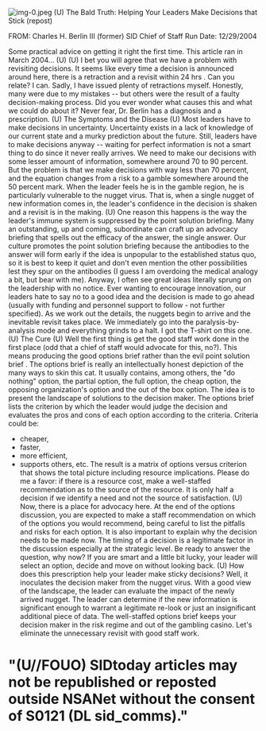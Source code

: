 ![img-0.jpeg](img-0.jpeg)
(U) The Bald Truth: Helping Your Leaders Make Decisions that Stick (repost)

FROM: Charles H. Berlin III
(former) SID Chief of Staff
Run Date: 12/29/2004

Some practical advice on getting it right the first time. This article ran in March 2004... (U)
(U) I bet you will agree that we have a problem with revisiting decisions. It seems like every time a decision is announced around here, there is a retraction and a revisit within 24 hrs . Can you relate? I can. Sadly, I have issued plenty of retractions myself. Honestly, many were due to my mistakes -- but others were the result of a faulty decision-making process. Did you ever wonder what causes this and what we could do about it? Never fear, Dr. Berlin has a diagnosis and a prescription.
(U) The Symptoms and the Disease
(U) Most leaders have to make decisions in uncertainty. Uncertainty exists in a lack of knowledge of our current state and a murky prediction about the future. Still, leaders have to make decisions anyway -- waiting for perfect information is not a smart thing to do since it never really arrives. We need to make our decisions with some lesser amount of information, somewhere around 70 to 90 percent. But the problem is that we make decisions with way less than 70 percent, and the equation changes from a risk to a gamble somewhere around the 50 percent mark. When the leader feels he is in the gamble region, he is particularly vulnerable to the nugget virus. That is, when a single nugget of new information comes in, the leader's confidence in the decision is shaken and a revisit is in the making.
(U) One reason this happens is the way the leader's immune system is suppressed by the point solution briefing. Many an outstanding, up and coming, subordinate can craft up an advocacy briefing that spells out the efficacy of the answer, the single answer. Our culture promotes the point solution briefing because the antibodies to the answer will form early if the idea is unpopular to the established status quo, so it is best to keep it quiet and don't even mention the other possibilities lest they spur on the antibodies (I guess I am overdoing the medical analogy a bit, but bear with me). Anyway, I often see great ideas literally sprung on the leadership with no notice. Ever wanting to encourage innovation, our leaders hate to say no to a good idea and the decision is made to go ahead (usually with funding and personnel support to follow - not further specified). As we work out the details, the nuggets begin to arrive and the inevitable revisit takes place. We immediately go into the paralysis-by-analysis mode and everything grinds to a halt. I got the T-shirt on this one.
(U) The Cure
(U) Well the first thing is get the good staff work done in the first place (odd that a chief of staff would advocate for this, no?). This means producing the good options brief rather than the evil point solution brief . The options brief is really an intellectually honest depiction of the many ways to skin this cat. It usually contains, among others, the "do nothing" option, the partial option, the full option, the cheap option, the opposing organization's option and the out of the box option. The idea is to present the landscape of solutions to the decision maker. The options brief lists the criterion by which the leader would judge the decision and evaluates the pros and cons of each option according to the criteria. Criteria could be:

- cheaper,
- faster,
- more efficient,
- supports others, etc.
The result is a matrix of options versus criterion that shows the total picture including resource implications. Please do me a favor: if there is a resource cost, make a well-staffed recommendation as to the source of the resource. It is only half a decision if we identify a need and not the source of satisfaction.
(U) Now, there is a place for advocacy here. At the end of the options discussion, you are expected to make a staff recommendation on which of the options you would recommend, being careful to list the pitfalls and risks for each option. It is also important to explain why the decision needs to be made now. The timing of a decision is a legitimate factor in the discussion especially at the strategic level. Be ready to answer the question, why now? If you are smart and a little bit lucky, your leader will select an option, decide and move on without looking back.
(U) How does this prescription help your leader make sticky decisions? Well, it inoculates the decision maker from the nugget virus. With a good view of the landscape, the leader can evaluate the impact of the newly arrived nugget. The leader can determine if the new information is significant enough to warrant a legitimate re-look or just an insignificant additional piece of data. The well-staffed options brief keeps your decision maker in the risk regime and out of the gambling casino. Let's eliminate the unnecessary revisit with good staff work.

# "(U//FOUO) SIDtoday articles may not be republished or reposted outside NSANet without the consent of S0121 (DL sid_comms)."
